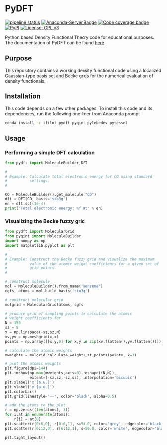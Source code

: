 # PyDFT

[![pipeline status](https://gitlab.tue.nl/ifilot/pydft/badges/master/pipeline.svg)](https://gitlab.tue.nl/ifilot/pydft/-/commits/master)
[![Anaconda-Server Badge](https://anaconda.org/ifilot/pydft/badges/version.svg)](https://anaconda.org/ifilot/pydft)
[![Code coverage badge](https://gitlab.tue.nl/ifilot/pydft/badges/master/coverage.svg)](https://gitlab.tue.nl/ifilot/pydft/-/commits/master)
[![PyPI](https://img.shields.io/pypi/v/pydft?color=green)](https://pypi.org/project/pytessel/)
[![License: GPL v3](https://img.shields.io/badge/License-GPLv3-blue.svg)](https://www.gnu.org/licenses/gpl-3.0)

Python based Density Functional Theory code for educational purposes. The documentation
of PyDFT can be found [here](https://ifilot.pages.tue.nl/pydft/).

## Purpose

This repository contains a working density functional code using a localized
Gaussian-type basis set and Becke grids for the numerical evaluation
of density functionals.

## Installation

This code depends on a few other packages. To install this code and its
dependencies, run the following one-liner from Anaconda prompt

```bash
conda install -c ifilot pydft pyqint pylebedev pytessel
```

## Usage

### Performing a simple DFT calculation

```python
from pydft import MoleculeBuilder,DFT

#
# Example: Calculate total electronic energy for CO using standard
#          settings.
#

CO = MoleculeBuilder().get_molecule("CO")
dft = DFT(CO, basis='sto3g')
en = dft.scf(1e-4)
print("Total electronic energy: %f Ht" % en)
```

### Visualizing the Becke fuzzy grid

```python
from pydft import MolecularGrid
from pyqint import MoleculeBuilder
import numpy as np
import matplotlib.pyplot as plt

#
# Example: Construct the Becke fuzzy grid and visualize the maximum
#          value of the atomic weight coefficients for a given set of
#          grid points.
#

# construct molecule
mol = MoleculeBuilder().from_name('benzene')
cgfs, atoms = mol.build_basis('sto3g')

# construct molecular grid
molgrid = MolecularGrid(atoms, cgfs)

# produce grid of sampling points to calculate the atomic
# weight coefficients for
N = 150
sz = 8
x = np.linspace(-sz,sz,N)
xv,yv = np.meshgrid(x,x)
points = np.array([[x,y,0] for x,y in zip(xv.flatten(),yv.flatten())])

# calculate the atomic weights
mweights = molgrid.calculate_weights_at_points(points, k=3)

# plot the atomic weights
plt.figure(dpi=144)
plt.imshow(np.max(mweights,axis=0).reshape((N,N)),
           extent=(-sz,sz,-sz,sz), interpolation='bicubic')
plt.xlabel('x [a.u.]')
plt.ylabel('y [a.u.]')
plt.colorbar()
plt.grid(linestyle='--', color='black', alpha=0.5)

# add the atoms to the plot
r = np.zeros((len(atoms), 3))
for i,at in enumerate(atoms):
    r[i] = at[0]
plt.scatter(r[0:6,0], r[0:6,1], s=50.0, color='grey', edgecolor='black')
plt.scatter(r[6:12,0], r[6:12,1], s=50.0, color='white', edgecolor='black')

plt.tight_layout()
```